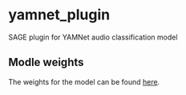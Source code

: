 # yamnet_plugin
SAGE plugin for YAMNet audio classification model 

## Modle weights
The weights for the model can be found [here](https://tfhub.dev/google/lite-model/yamnet/tflite/1?lite-format=tflite).

